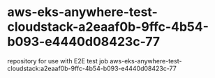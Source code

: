 # aws-eks-anywhere-test-cloudstack-a2eaaf0b-9ffc-4b54-b093-e4440d08423c-77
repository for use with E2E test job aws-eks-anywhere-test-cloudstack:a2eaaf0b-9ffc-4b54-b093-e4440d08423c-77
